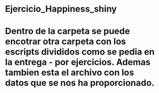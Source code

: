 # Ejercicio_Happiness_shiny

# Dentro de la carpeta se puede encotrar otra carpeta con los escripts divididos como se pedia en la entrega - por ejercicios. Ademas tambien esta el archivo con los datos que se nos ha proporcionado.

